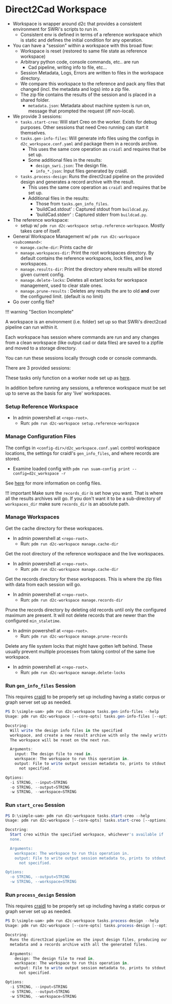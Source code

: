 # Direct2Cad Workspace

- Workspace is wrapper around d2c that provides a consistent environment for
  SWRi's scripts to run in.
    - Consistent env is defined in terms of a reference workspace which is
      static and defines the initial condition for any operation.
- You can have a "session" within a workspace with this broad flow:
    - Workspace is reset (restored to same file state as reference workspace)
    - Arbitrary python code, console commands, etc.. are run
        - Cad pipeline, writing info to file, etc...
    - Session Metadata, Logs, Errors are written to files in the workspace
      directory.
    - We compare this workspace to the reference and pack any files that changed
      (incl. the metadata and logs) into a zip file.
    - The zip file contains the results of the session and is placed in a shared
      folder.
        - `metadata.json`: Metadata about machine system is run on, message
          that prompted the request (iff non-local).
- We provide 3 sessions:
    - `tasks.start-creo`: Will start Creo on the worker. Exists for debug
      purposes. Other sessions that need Creo running can start it themselves.
    - `tasks.gen-info-files`: Will generate info files using the configs in
      `d2c_workspace.conf.yaml` and package them in a records archive.
        - This uses the same core operation as `craidl` and requires that be
          set up.
        - Some additional files in the results:
            - `design_swri.json`: The design file.
            - `info_*.json`: Input files generated by craidl.
    - `tasks.process-design`: Runs the direct2cad pipeline on the provided
      design and generates a record archive with the result.
        - This uses the same core operation as `craidl` and requires that be
          set up.
        - Additional files in the results:
            - Those from `tasks.gen_info_files`.
            - 'buildCad.stdout' : Captured stdout from `buildcad.py`.
            - 'buildCad.stderr' : Captured stderr from `buildcad.py`.
- The reference workspace:
    - setup w/ `pdm run d2c-workspace setup.reference-workspace`. Mostly
      takes care of itself.
- General Workspace Management w/ `pdm run d2c-workspace <subcommand>`:
    - `manage.cache-dir`: Prints cache dir
    - `manage.workspaces-dir`: Print the root workspaces directory. By default
      contains the reference workspaces, lock files, and live workspaces.
    - `manage.results-dir`: Print the directory where results will be stored
      given current config.
    - `manage.delete-locks`: Deletes all extant locks for workspace management,
      used to clear stale ones.
    - `manage.prune-results` : Deletes any results the are to old **and** over
      the configured limit. (default is no limit)
- Go over config file?

!!! warning "Section Incomplete"

A workspace is an environment (i.e. folder) set up so that SWRi's direct2cad
pipeline can run within it.

Each workspace has session where commands are run and any changes from a
clean workspace (like output cad or data files) are saved to a zipfile and
moved to a storage directory.

You can run these sessions locally through code or console commands.

There are 3 provided sessions:


These tasks only function on a worker node set up as [here](../setup/worker.md).

In addition before running any sessions, a reference workspace must be set up
to serve as the basis for any 'live' workspaces.

### Setup Reference Workspace

- In admin powershell at `<repo-root>`.
    - Run: `pdm run d2c-workspace setup.reference-workspace`

### Manage Configuration Files

The configs in `<config-dir>/d2c_workspace.conf.yaml` control workspace
locations, the settings for craidl's `gen_info_files`, and where records are
stored.

- Examine loaded config with `pdm run suam-config print --config=d2c_workspace -r`

See [here](config.md) for more information on config files.

!!! important
    Make sure the `records_dir` is set how you want. That is where all the
    results archives will go.
    If you don't want it to be a sub-directory of `workspaces_dir` make sure
    `records_dir` is an absolute path.

### Manage Workspaces

Get the cache directory for these workspaces.

- In admin powershell at `<repo-root>`.
    - Run: `pdm run d2c-workspace manage.cache-dir`

Get the root directory of the reference workspace and the live workspaces.

- In admin powershell at `<repo-root>`.
    - Run: `pdm run d2c-workspace manage.cache-dir`

Get the records directory for these workspaces. This is where the zip files with
data from each session will go.

- In admin powershell at `<repo-root>`.
    - Run: `pdm run d2c-workspace manage.records-dir`

Prune the records directory by deleting old records until only the configured
maximum are present. It will not delete records that are newer than the
configured `min_staletime`.

- In admin powershell at `<repo-root>`.
    - Run: `pdm run d2c-workspace manage.prune-records`

Delete any file system locks that might have gotten left behind. These
usually prevent multiple processes from taking control of the same live
workspace.

- In admin powershell at `<repo-root>`.
    - Run: `pdm run d2c-workspace manage.delete-locks`

### Run `gen_info_files` Session

This requires [craidl](craidl.md) to be properly set up including having a
static corpus or graph server set up as needed.

```powershell
PS D:\simple-uam> pdm run d2c-workspace tasks.gen-info-files --help
Usage: pdm run d2c-workspace [--core-opts] tasks.gen-info-files [--options]

Docstring:
  Will write the design info files in the specified
  workspace, and create a new result archive with only the newly written data.
  The workspace will be reset on the next run.

  Arguments:
    input: The design file to read in.
    workspace: The workspace to run this operation in.
    output: File to write output session metadata to, prints to stdout if
      not specified.

Options:
  -i STRING, --input=STRING
  -o STRING, --output=STRING
  -w STRING, --workspace=STRING
```

### Run `start_creo` Session

```powershell
PS D:\simple-uam> pdm run d2c-workspace tasks.start-creo --help
Usage: pdm run d2c-workspace [--core-opts] tasks.start-creo [--options]

Docstring:
  Start creo within the specified workspace, whichever's available if
  none.

  Arguments:
    workspace: The workspace to run this operation in.
    output: File to write output session metadata to, prints to stdout if
      not specified.

Options:
  -o STRING, --output=STRING
  -w STRING, --workspace=STRING
```

### Run `process_design` Session

This requires [craidl](craidl.md) to be properly set up including having a
static corpus or graph server set up as needed.

```powershell
PS D:\simple-uam> pdm run d2c-workspace tasks.process-design --help
Usage: pdm run d2c-workspace [--core-opts] tasks.process-design [--options]

Docstring:
  Runs the direct2cad pipeline on the input design files, producing output
  metadata and a records archive with all the generated files.

  Arguments:
    design: The design file to read in.
    workspace: The workspace to run this operation in.
    output: File to write output session metadata to, prints to stdout if
      not specified.

Options:
  -i STRING, --input=STRING
  -o STRING, --output=STRING
  -w STRING, --workspace=STRING
```
